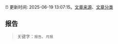 :alarm_clock: 更新时间: 2025-06-19 13:07:15。[文章来源](/README.md)、[文章分类](/TAGS.md)

## 报告


> 关键字：`报告`、`月报`



